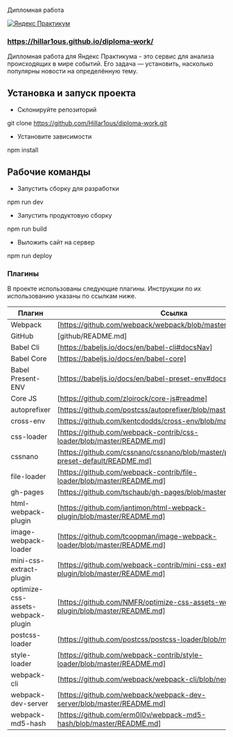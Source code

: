  Дипломная работа

[![Яндекс Практикум](https://yastatic.net/q/logoaas/v1/%D0%9F%D1%80%D0%B0%D0%BA%D1%82%D0%B8%D0%BA%D1%83%D0%BC.svg?color=6d6e75)](https://praktikum.yandex.ru/)

### https://hillar1ous.github.io/diploma-work/

Дипломная работа для Яндекс Практикума - это сервис для анализа происходящих в мире событий. Его задача — установить, насколько популярны новости на определённую тему.

## Установка и запуск проекта
* Склонируйте репозиторий

git clone https://github.com/Hillar1ous/diploma-work.git
* Установите зависимости

npm install
## Рабочие команды

* Запустить сборку для разработки

npm run dev
* Запустить продуктовую сборку

npm run build
* Выложить сайт на сервер

npm run deploy

### Плагины

В проекте использованы следующие плагины. 
Инструкции по их использованию указаны по ссылкам ниже.

| Плагин | Ссылка |
| ------ | ------ |
| Webpack | [https://github.com/webpack/webpack/blob/master/README.md] |
| GitHub | [github/README.md]|
| Babel Cli | [https://babeljs.io/docs/en/babel-cli#docsNav] |
| Babel Core | [https://babeljs.io/docs/en/babel-core] |
| Babel Present-ENV | [https://babeljs.io/docs/en/babel-preset-env#docsNav] |
| Core JS | [https://github.com/zloirock/core-js#readme] |
| autoprefixer | [https://github.com/postcss/autoprefixer/blob/master/README.m] |
| cross-env | [https://github.com/kentcdodds/cross-env/blob/master/README.md] |
| css-loader | [https://github.com/webpack-contrib/css-loader/blob/master/README.md] |
| cssnano | [https://github.com/cssnano/cssnano/blob/master/packages/cssnano-preset-default/README.md] |
| file-loader | [https://github.com/webpack-contrib/file-loader/blob/master/README.md] |
| gh-pages | [https://github.com/tschaub/gh-pages/blob/master/readme.md] |
| html-webpack-plugin | [https://github.com/jantimon/html-webpack-plugin/blob/master/README.md] |
| image-webpack-loader | [https://github.com/tcoopman/image-webpack-loader/blob/master/README.md] |
| mini-css-extract-plugin | [https://github.com/webpack-contrib/mini-css-extract-plugin/blob/master/README.md] |
| optimize-css-assets-webpack-plugin | [https://github.com/NMFR/optimize-css-assets-webpack-plugin/blob/master/README.md] |
| postcss-loader | [https://github.com/postcss/postcss-loader/blob/master/README.md] |
| style-loader | [https://github.com/webpack-contrib/style-loader/blob/master/README.md] |
| webpack-cli | [https://github.com/webpack/webpack-cli/blob/next/README.md] |
| webpack-dev-server | [https://github.com/webpack/webpack-dev-server/blob/master/README.md] |
| webpack-md5-hash | [https://github.com/erm0l0v/webpack-md5-hash/blob/master/README.md] |